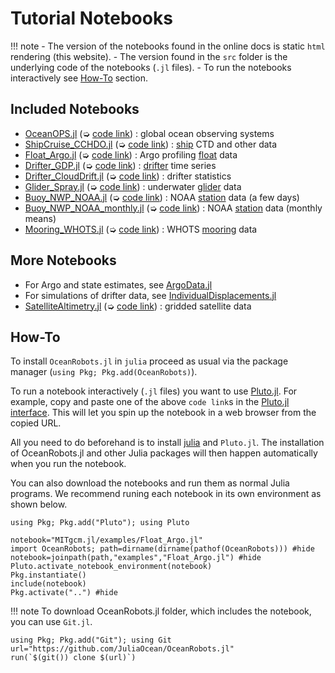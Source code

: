 # Tutorial Notebooks

!!! note
    - The version of the notebooks found in the online docs is static `html` rendering (this website).
    - The version found in the `src` folder is the underlying code of the notebooks (`.jl` files).
    - To run the notebooks interactively see [How-To](@ref) section.

## Included Notebooks

- [OceanOPS.jl](OceanOPS.html) (➭ [code link](https://raw.githubusercontent.com/JuliaOcean/OceanRobots.jl/master/examples/OceanOPS.jl)) : global ocean observing systems
- [ShipCruise\_CCHDO.jl](ShipCruise_CCHDO.html) (➭ [code link](https://raw.githubusercontent.com/JuliaOcean/OceanRobots.jl/master/examples/ShipCruise_CCHDO.jl)) : [ship](https://cchdo.ucsd.edu) CTD and other data
- [Float\_Argo.jl](Float_Argo.html) (➭ [code link](https://raw.githubusercontent.com/JuliaOcean/OceanRobots.jl/master/examples/Float_Argo.jl)) : Argo profiling [float](https://argo.ucsd.edu) data
- [Drifter\_GDP.jl](Drifter_GDP.html) (➭ [code link](https://raw.githubusercontent.com/JuliaOcean/OceanRobots.jl/master/examples/Drifter_GDP.jl)) : [drifter](https://www.aoml.noaa.gov/phod/gdp/hourly_data.php) time series
- [Drifter\_CloudDrift.jl](Drifter_CloudDrift.html) (➭ [code link](https://github.com/JuliaOcean/OceanRobots.jl/blob/master/examples/Drifter_CloudDrift.jl)) : drifter statistics
- [Glider\_Spray.jl](Glider_Spray.html) (➭ [code link](https://raw.githubusercontent.com/JuliaOcean/OceanRobots.jl/master/examples/Glider_Spray.jl)) : underwater [glider](http://spraydata.ucsd.edu/projects/) data
- [Buoy\_NWP\_NOAA.jl](Buoy_NWP_NOAA.html) (➭ [code link](https://raw.githubusercontent.com/JuliaOcean/OceanRobots.jl/master/examples/Buoy_NWP_NOAA.jl)) : NOAA [station](https://www.ndbc.noaa.gov/) data (a few days)
- [Buoy\_NWP\_NOAA\_monthly.jl](Buoy_NWP_NOAA_monthly.html) (➭ [code link](https://raw.githubusercontent.com/JuliaOcean/OceanRobots.jl/master/examples/Buoy_NWP_NOAA_monthly.jl)) : NOAA [station](https://www.ndbc.noaa.gov/) data (monthly means) 
- [Mooring\_WHOTS.jl](Mooring_WHOTS.html) (➭ [code link](https://raw.githubusercontent.com/JuliaOcean/OceanRobots.jl/master/examples/Mooring_WHOTS.jl)) : WHOTS [mooring](http://www.soest.hawaii.edu/whots/wh_data.html) data
	
## More Notebooks

- For Argo and state estimates, see [ArgoData.jl](https://github.com/JuliaOcean/ArgoData.jl)
- For simulations of drifter data, see [IndividualDisplacements.jl](https://github.com/JuliaClimate/IndividualDisplacements.jl)
- [SatelliteAltimetry.jl](SatelliteAltimetry.html) (➭ [code link](https://raw.githubusercontent.com/JuliaOcean/OceanRobots.jl/master/examples/SatelliteAltimetry.jl)) : gridded satellite data

## How-To

To install `OceanRobots.jl` in `julia` proceed as usual via the package manager (`using Pkg; Pkg.add(OceanRobots)`).

To run a notebook interactively (`.jl` files) you want to use [Pluto.jl](https://github.com/fonsp/Pluto.jl). For example, copy and paste one of the above `code link`s in the [Pluto.jl interface](https://github.com/fonsp/Pluto.jl/wiki/🔎-Basic-Commands-in-Pluto). This will let you spin up the notebook in a web browser from the copied URL.

All you need to do beforehand is to install [julia](https://julialang.org) and `Pluto.jl`. The installation of OceanRobots.jl and other Julia packages will then happen automatically when you run the notebook. 

You can also download the notebooks and run them as normal Julia programs. We recommend runing each notebook in its own environment as shown below. 

```@example 1
using Pkg; Pkg.add("Pluto"); using Pluto

notebook="MITgcm.jl/examples/Float_Argo.jl"
import OceanRobots; path=dirname(dirname(pathof(OceanRobots))) #hide
notebook=joinpath(path,"examples","Float_Argo.jl") #hide
Pluto.activate_notebook_environment(notebook)
Pkg.instantiate()
include(notebook)
Pkg.activate("..") #hide
```

!!! note
    To download OceanRobots.jl folder, which includes the notebook, you can use `Git.jl`.

```
using Pkg; Pkg.add("Git"); using Git
url="https://github.com/JuliaOcean/OceanRobots.jl"
run(`$(git()) clone $(url)`)
```
